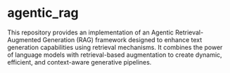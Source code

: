 # agentic_rag
This repository provides an implementation of an Agentic Retrieval-Augmented Generation (RAG) framework designed to enhance text generation capabilities using retrieval mechanisms. It combines the power of language models with retrieval-based augmentation to create dynamic, efficient, and context-aware generative pipelines.
